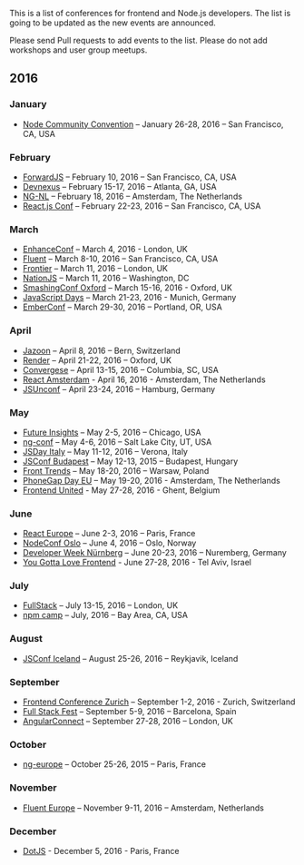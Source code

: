This is a list of conferences for frontend and Node.js developers. The list is going to be updated as the new events are announced.

Please send Pull requests to add events to the list. Please do not add workshops and user group meetups.

## 2016

### January

* [Node Community Convention](http://nodecommunityconvention.com/) – January 26-28, 2016 – San Francisco, CA, USA

### February
* [ForwardJS](http://forwardjs.com/summit) – February 10, 2016 – San Francisco, CA, USA
* [Devnexus](https://www.devnexus.com) – February 15-17, 2016 – Atlanta, GA, USA
* [NG-NL](http://www.ng-nl.org/) – February 18, 2016 – Amsterdam, The Netherlands
* [React.js Conf](http://conf.reactjs.com/) – February 22-23, 2016 – San Francisco, CA, USA

### March

* [EnhanceConf](http://enhanceconf.com/index.html) – March 4, 2016 - London, UK
* [Fluent](fluentconf.com) – March 8-10, 2016 – San Francisco, CA, USA
* [Frontier](https://www.frontierconf.com/) – March 11, 2016 – London, UK
* [NationJS](http://nationjs.com/) – March 11, 2016 – Washington, DC
* [SmashingConf Oxford](http://smashingconf.com/speakers) – March 15-16, 2016 - Oxford, UK
* [JavaScript Days](http://javascript-days.de/) – March 21-23, 2016 - Munich, Germany
* [EmberConf](http://emberconf.com/) – March 29-30, 2016 – Portland, OR, USA

### April

* [Jazoon](http://jazoon.com/) – April 8, 2016 – Bern, Switzerland
* [Render](http://2016.render-conf.com/) – April 21-22, 2016 – Oxford, UK
* [Convergese](http://convergese.com/) – April 13-15, 2016 – Columbia, SC, USA
* [React Amsterdam](http://react-amsterdam.com/) - April 16, 2016 - Amsterdam, The Netherlands
* [JSUnconf](http://2016.jsunconf.eu/) – April 23-24, 2016 – Hamburg, Germany

### May

* [Future Insights](https://futureinsightslive.com/chicago-2016/) – May 2-5, 2016 – Chicago, USA
* [ng-conf](http://www.ng-conf.org) – May 4-6, 2016	– Salt Lake City, UT, USA
* [JSDay Italy](http://2016.jsday.it/) – May 11-12, 2016 – Verona, Italy	
* [JSConf Budapest](http://jsconfbp.com/) – May 12-13, 2015 – Budapest, Hungary	
* [Front Trends](http://2016.front-trends.com) – May 18-20, 2016 – Warsaw, Poland
* [PhoneGap Day EU](http://pgday.phonegap.com/eu2016/) – May 19-20, 2016 - Amsterdam, The Netherlands
* [Frontend United](http://frontendunited.org/) - May 27-28, 2016 - Ghent, Belgium

### June

* [React Europe](https://www.react-europe.org/) – June 2-3, 2016 – Paris, France
* [NodeConf Oslo](http://oslo.nodeconf.com/) – June 4, 2016 – Oslo, Norway
* [Developer Week Nürnberg](http://www.developer-week.de/) – June 20-23, 2016 – Nuremberg, Germany		
* [You Gotta Love Frontend](http://yougottalovefrontend.com/) - June 27-28, 2016 - Tel Aviv, Israel

### July
		
* [FullStack](https://skillsmatter.com/conferences/7278-fullstack#overview) – July 13-15, 2016 – London, UK
* [npm camp](http://npm.camp/) – July, 2016 – Bay Area, CA, USA

### August
* [JSConf Iceland](http://jsconf.is/) – August 25-26, 2016 – Reykjavik, Iceland

### September

* [Frontend Conference Zurich](https://frontendconf.ch/) – September 1-2, 2016 - Zurich, Switzerland
* [Full Stack Fest](http://www.fullstackfest.com/) – September 5-9, 2016 – Barcelona, Spain
* [AngularConnect](http://angularconnect.com/) – September 27-28, 2016 – London, UK

### October

* [ng-europe](https://ngeurope.org/) – October 25-26, 2015 – Paris, France

### November
			
* [Fluent Europe](http://www.oreilly.com/conferences/) – November 9-11, 2016 – Amsterdam, Netherlands	

### December

* [DotJS](http://www.dotjs.io/) - December 5, 2016 - Paris, France